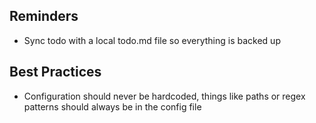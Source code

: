 ## Reminders
- Sync todo with a local todo.md file so everything is backed up

## Best Practices
- Configuration should never be hardcoded, things like paths or regex patterns should always be in the config file